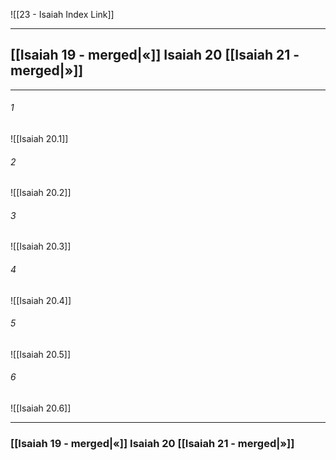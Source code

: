 ![[23 - Isaiah Index Link]]

---
##  [[Isaiah 19 - merged|«]] Isaiah 20 [[Isaiah 21 - merged|»]]

---

###### 1
![[Isaiah 20.1]] 

###### 2
![[Isaiah 20.2]] 

###### 3
![[Isaiah 20.3]] 

###### 4
![[Isaiah 20.4]]

###### 5 
![[Isaiah 20.5]] 

###### 6
![[Isaiah 20.6]] 


---
###  [[Isaiah 19 - merged|«]] Isaiah 20 [[Isaiah 21 - merged|»]]